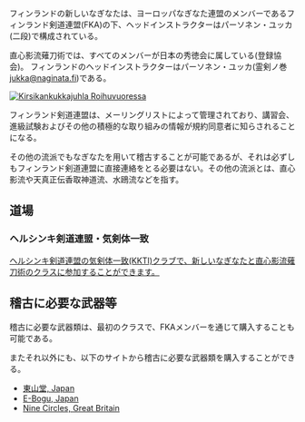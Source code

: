 フィンランドの新しいなぎなたは、ヨーロッパなぎなた連盟のメンバーであるフィンランド剣道連盟(FKA)の下、ヘッドインストラクターはパーソネン・ユッカ(二段)で構成されている。

直心影流薙刀術では、すべてのメンバーが日本の秀徳会に属している(登録協会)。
フィンランドのヘッドインストラクターはパーソネン・ユッカ(霊剣ノ巻 jukka@naginata.fi)である。

[![Kirsikankukkajuhla Roihuvuoressa](https://farm6.static.flickr.com/5231/7188222444_8b8d2512c1_m.jpg)
](http://flickr.com/photos/naakkalinna/7188222444 "Kirsikankukkajuhla Roihuvuoressa / Naakka")

フィンランド剣道連盟は、メーリングリストによって管理されており、講習会、進級試験およびその他の積極的な取り組みの情報が規約同意者に知らされることになる。

その他の流派でもなぎなたを用いて稽古することが可能であるが、それは必ずしもフィンランド剣道連盟に直接連絡をとる必要はない。その他の流派とは、直心影流や天真正伝香取神道流、水鴎流などを指す。


## 道場

### ヘルシンキ剣道連盟・気剣体一致

[ヘルシンキ剣道連盟の気剣体一致(KKTI)クラブで、新しいなぎなたと直心影流薙刀術のクラスに参加することができます。
](http://www.kkti.fi/ "気剣体一致(KKTI)、ヘルシンキ剣道クラブ、オリンピックスタジアム")

## 稽古に必要な武器等

稽古に必要な武器類は、最初のクラスで、FKAメンバーを通じて購入することも可能である。

またそれ以外にも、以下のサイトから稽古に必要な武器類を購入することができる。

-   [東山堂, Japan](http://www.tozandoshop.com/ "Tozando")
-   [E-Bogu, Japan](http://www.e-bogu.jp/ "E-Bogu Japan")
-   [Nine Circles, Great Britain](http://www.ninecircles.co.uk/ "Nine Circles")

